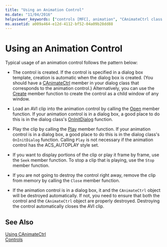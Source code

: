 ```yaml
---
title: "Using an Animation Control"
ms.date: "11/04/2016"
helpviewer_keywords: ["controls [MFC], animation", "CAnimateCtrl class [MFC], animation controls", "animation controls [MFC]"]
ms.assetid: a009a464-e12d-4112-bf52-04a09b28dd88
---
```

# Using an Animation Control

Typical usage of an animation control follows the pattern below:

- The control is created. If the control is specified in a dialog box template, creation is automatic when the dialog box is created. (You should have a [CAnimateCtrl](../mfc/reference/canimatectrl-class.md) member in your dialog class that corresponds to the animation control.) Alternatively, you can use the [Create](../mfc/reference/canimatectrl-class.md#create) member function to create the control as a child window of any window.

- Load an AVI clip into the animation control by calling the [Open](../mfc/reference/canimatectrl-class.md#open) member function. If your animation control is in a dialog box, a good place to do this is in the dialog class's [OnInitDialog](../mfc/reference/cdialog-class.md#oninitdialog) function.

- Play the clip by calling the [Play](../mfc/reference/canimatectrl-class.md#play) member function. If your animation control is in a dialog box, a good place to do this is in the dialog class's `OnInitDialog` function. Calling `Play` is not necessary if the animation control has the ACS_AUTOPLAY style set.

- If you want to display portions of the clip or play it frame by frame, use the `Seek` member function. To stop a clip that is playing, use the `Stop` member function.

- If you are not going to destroy the control right away, remove the clip from memory by calling the `Close` member function.

- If the animation control is in a dialog box, it and the `CAnimateCtrl` object will be destroyed automatically. If not, you need to ensure that both the control and the `CAnimateCtrl` object are properly destroyed. Destroying the control automatically closes the AVI clip.

## See Also

[Using CAnimateCtrl](../mfc/using-canimatectrl.md)<br/>
[Controls](../mfc/controls-mfc.md)

